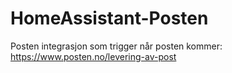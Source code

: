 # HomeAssistant-Posten
Posten integrasjon som trigger når posten kommer: https://www.posten.no/levering-av-post
